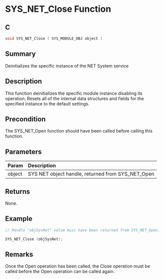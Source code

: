# SYS_NET_Close Function

## C

```c
void SYS_NET_Close ( SYS_MODULE_OBJ object )
```

## Summary

Deinitializes the specific instance of the NET System service  

## Description

This function deinitializes the specific module instance disabling its
operation. Resets all of the internal data structures and fields for
the specified instance to the default settings.

## Precondition

The SYS_NET_Open function should have been called before calling this function.  

## Parameters

| Param | Description |
|:----- |:----------- |
| object | SYS NET object handle, returned from SYS_NET_Open<br>  

## Returns

None.  

## Example

```c
// Handle "objSysNet" value must have been returned from SYS_NET_Open.

SYS_NET_Close (objSysNet);
```

## Remarks

Once the Open operation has been called, the Close operation must be called before the Open operation can be called again. 

